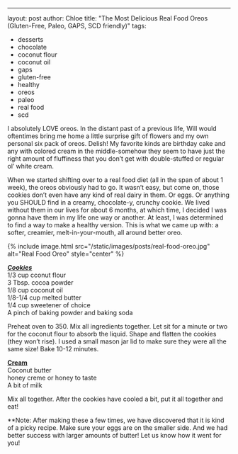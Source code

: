 ---
layout: post
author: Chloe
title: "The Most Delicious Real Food Oreos (Gluten-Free, Paleo, GAPS, SCD friendly)"
tags:
  - desserts
  - chocolate
  - coconut flour
  - coconut oil
  - gaps
  - gluten-free
  - healthy
  - oreos
  - paleo
  - real food
  - scd

I absolutely LOVE oreos. In the distant past of a previous life, Will would oftentimes bring me home a little surprise gift of flowers and my own personal six pack of oreos. Delish! My favorite kinds are birthday cake and any with colored cream in the middle-somehow they seem to<!--more--> have just the right amount of fluffiness that you don’t get with double-stuffed or regular ol’ white cream.

When we started shifting over to a real food diet (all in the span of about 1 week), the oreos obviously had to go. It wasn’t easy, but come on, those cookies don’t even have any kind of real dairy in them. Or eggs. Or anything you SHOULD find in a creamy, chocolate-y, crunchy cookie. We lived without them in our lives for about 6 months, at which time, I decided I was gonna have them in my life one way or another. At least, I was determined to find a way to make a healthy version. This is what we came up with: a softer, creamier, melt-in-your-mouth, all around better oreo.

{% include image.html src="/static/images/posts/real-food-oreo.jpg" alt="Real Food Oreo" style="center" %}

***<u>Cookies</u>***<br />
1/3 cup cconut flour<br />
3 Tbsp. cocoa powder<br />
1/8 cup coconut oil<br />
1/8-1/4 cup melted butter<br />
1/4 cup sweetener of choice<br />
A pinch of baking powder and baking soda<br />

Preheat oven to 350. Mix all ingredients together. Let sit for a minute or two for the coconut flour to absorb the liquid. Shape and flatten the cookies (they won’t rise). I used a small mason jar lid to make sure they were all the same size!  Bake 10-12 minutes.

**<u>Cream</u>**<br />
Coconut butter<br />
honey creme or honey to taste<br />
A bit of milk<br />

Mix all together. After the cookies have cooled a bit, put it all together and eat!

\*\*Note: After making these a few times, we have discovered that it is kind of a picky recipe. Make sure your eggs are on the smaller side. And we had better success with larger amounts of butter! Let us know how it went for you!
